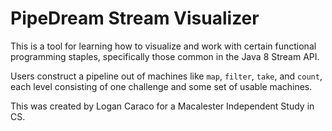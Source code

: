 # PipeDream Stream Visualizer

This is a tool for learning how to visualize and work with certain functional programming staples, specifically those common in the Java 8 Stream API.

Users construct a pipeline out of machines like `map`, `filter`, `take`, and `count`, each level consisting of one challenge and some set of usable machines.

This was created by Logan Caraco for a Macalester Independent Study in CS.
